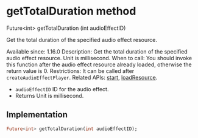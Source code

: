 


# getTotalDuration method








Future&lt;int> getTotalDuration
(int audioEffectID)





<p>Get the total duration of the specified audio effect resource.</p>
<p>Available since: 1.16.0
Description: Get the total duration of the specified audio effect resource. Unit is millisecond.
When to call: You should invoke this function after the audio effect resource already loaded, otherwise the return value is 0.
Restrictions: It can be called after <code>createAudioEffectPlayer</code>.
Related APIs: <a href="../../zego_uikit_prebuilt_live_audio_room/ZegoAudioEffectPlayer/start.md">start</a>, <a href="../../zego_uikit_prebuilt_live_audio_room/ZegoAudioEffectPlayer/loadResource.md">loadResource</a>.</p>
<ul>
<li><code>audioEffectID</code> ID for the audio effect.</li>
<li>Returns Unit is millisecond.</li>
</ul>



## Implementation

```dart
Future<int> getTotalDuration(int audioEffectID);
```








